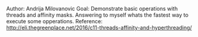 Author: Andrija Milovanovic
Goal: Demonstrate basic operations with threads and affinity masks. Answering to myself whats the fastest way to execute some opperations.
Reference: http://eli.thegreenplace.net/2016/c11-threads-affinity-and-hyperthreading/